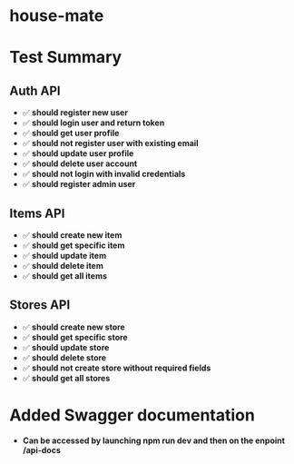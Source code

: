 # house-mate

 # Test Summary

## Auth API
- ✅ **should register new user** 
- ✅ **should login user and return token**
- ✅ **should get user profile** 
- ✅ **should not register user with existing email**
- ✅ **should update user profile** 
- ✅ **should delete user account** 
- ✅ **should not login with invalid credentials** 
- ✅ **should register admin user** 

## Items API
- ✅ **should create new item** 
- ✅ **should get specific item** 
- ✅ **should update item** 
- ✅ **should delete item**
- ✅ **should get all items**  

## Stores API
- ✅ **should create new store** 
- ✅ **should get specific store** 
- ✅ **should update store** 
- ✅ **should delete store** 
- ✅ **should not create store without required fields** 
- ✅ **should get all stores** 

# Added Swagger documentation
- **Can be accessed by launching npm run dev and then on the enpoint /api-docs**